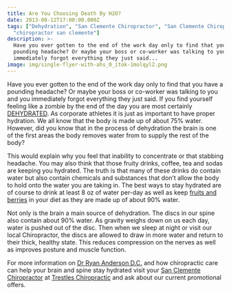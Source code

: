 ```yaml
---
title: Are You Choosing Death By H2O?
date: 2013-08-12T17:00:00.000Z
tags: ["Dehydration", "San Clemente Chiropractor", "San Clemente Chiropractic",
  "chiropractor san clemente"]
description: >-
  Have you ever gotten to the end of the work day only to find that you have a
  pounding headache? Or maybe your boss or co-worker was talking to you and you
  immediately forgot everything they just said...
image: img/single-flyer-with-ahs_0_itok-1molqyl2.png
---
```

Have you ever gotten to the end of the work day only to find that you have a pounding headache? Or maybe your boss or co-worker was talking to you and you immediately forgot everything they just said. If you find yourself feeling like a zombie by the end of the day you are most certainly [DEHYDRATED](http://nutritioninfo.tripod.com/id19.html "dehydration"). As corporate athletes it is just as important to have proper hydration. We all know that the body is made up of about 75% water. However, did you know that in the process of dehydration the brain is one of the first areas the body removes water from to supply the rest of the body?

This would explain why you feel that inability to concentrate or that stabbing headache. You may also think that those fruity drinks, coffee, tea and sodas are keeping you hydrated. The truth is that many of these drinks do contain water but also contain chemicals and substances that don’t allow the body to hold onto the water you are taking in. The best ways to stay hydrated are of course to drink at least 8 oz of water per-day as well as keep [fruits and berries](http://www.foxnews.com/health/2013/08/11/foods-that-keep-hydrated/ "dehydration") in your diet as they are made up of about 90% water.

Not only is the brain a main source of dehydration. The discs in our spine also contain about 90% water. As gravity weighs down on us each day, water is pushed out of the disc. Then when we sleep at night or visit our local Chiropractor, the discs are allowed to draw in more water and return to their thick, healthy state. This reduces compression on the nerves as well as improves posture and muscle function.

For more information on [Dr Ryan Anderson D.C.](http://www.trestleschiropractic.com/meet-doctor "Dr Anderson FB") and how chiropractic care can help your brain and spine stay hydrated visit your [San Clemente Chiropractor](http://www.trestleschiropractic.com/ "San Clemente Chiropractor") at [Trestles Chiropractic](http://www.trestleschiropractic.com/contact-us "Trestles Chiropractic") and ask about our current promotional offers.